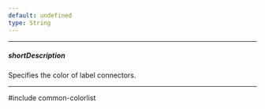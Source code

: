 ```yaml
---
default: undefined
type: String
---
```

---
##### shortDescription
Specifies the color of label connectors.

---
#include common-colorlist